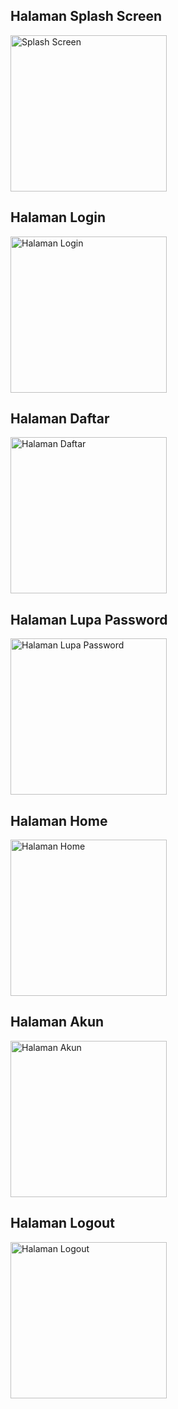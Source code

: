 ## Halaman Splash Screen
<img src="https://github.com/Adityabagasngr/project_flutter/blob/main/splash.jpg?raw=true" alt="Splash Screen" width="250"/>

## Halaman Login
<img src="https://github.com/Adityabagasngr/project_flutter/blob/main/masuk.jpg?raw=true" alt="Halaman Login" width="250"/>

## Halaman Daftar
<img src="https://github.com/Adityabagasngr/project_flutter/blob/main/daftar.jpg?raw=true" alt="Halaman Daftar" width="250"/>

## Halaman Lupa Password
<img src="https://github.com/Adityabagasngr/project_flutter/blob/main/lupa_password.jpg?raw=true" alt="Halaman Lupa Password" width="250"/>

## Halaman Home
<img src="https://github.com/Adityabagasngr/project_flutter/blob/main/home.jpg?raw=true" alt="Halaman Home" width="250"/>

## Halaman Akun
<img src="https://github.com/Adityabagasngr/project_flutter/blob/main/akun.jpg?raw=true" alt="Halaman Akun" width="250"/>

## Halaman Logout
<img src="https://github.com/Adityabagasngr/project_flutter/blob/main/klola_akun.jpg?raw=true" alt="Halaman Logout" width="250"/>

